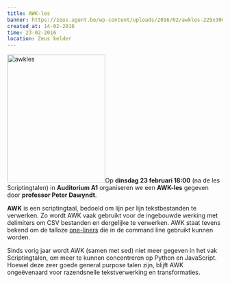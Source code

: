 ```yaml
---
title: AWK-les
banner: https://zeus.ugent.be/wp-content/uploads/2016/02/awkles-229x300.jpg
created_at: 14-02-2016
time: 23-02-2016
location: Zeus kelder
---
```


<a href="http://zeus.ugent.be/2016/02/14/awk-les/awkles/" rel="attachment wp-att-2438"><img src="https://zeus.ugent.be/wp-content/uploads/2016/02/awkles-229x300.jpg" alt="awkles" width="229" height="300" class="alignright size-medium wp-image-2438" /></a>Op <strong>dinsdag 23 februari 18:00</strong> (na de les Scriptingtalen) in <strong>Auditorium A1</strong> organiseren we een <strong>AWK-les</strong> gegeven door <strong>professor Peter Dawyndt</strong>.

<strong>AWK</strong> is een scriptingtaal, bedoeld om lijn per lijn tekstbestanden te verwerken. Zo wordt AWK vaak gebruikt voor de ingebouwde werking met delimiters om CSV bestanden en dergelijke te verwerken. AWK staat tevens bekend om de talloze <a href="http://www.pement.org/awk/awk1line.txt" target="_blank">one-liners</a> die in de command line gebruikt kunnen worden.

Sinds vorig jaar wordt AWK (samen met sed) niet meer gegeven in het vak Scriptingtalen, om meer te kunnen concentreren op Python en JavaScript. Hoewel deze zeer goede general purpose talen zijn, blijft AWK ongeëvenaard voor razendsnelle tekstverwerking en transformaties.